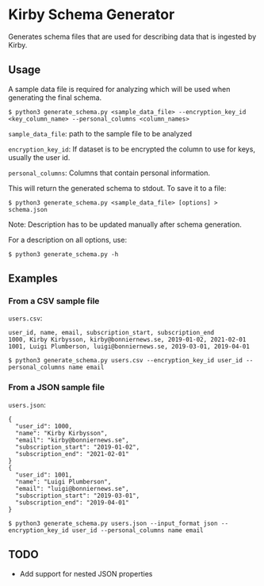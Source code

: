 # Kirby Schema Generator
Generates schema files that are used for describing data that is ingested by Kirby.

## Usage
A sample data file is required for analyzing which will be used when generating the final schema.
```
$ python3 generate_schema.py <sample_data_file> --encryption_key_id <key_column_name> --personal_columns <column_names> 
```
`sample_data_file`: path to the sample file to be analyzed

`encryption_key_id`: If dataset is to be encrypted the column to use for keys, usually the user id.

`personal_columns`: Columns that contain personal information.

This will return the generated schema to stdout. To save it to a file:
```
$ python3 generate_schema.py <sample_data_file> [options] > schema.json
```

Note: Description has to be updated manually after schema generation.


For a description on all options, use:
```
$ python3 generate_schema.py -h   
```

## Examples

### From a CSV sample file
`users.csv`:
```
user_id, name, email, subscription_start, subscription_end
1000, Kirby Kirbysson, kirby@bonniernews.se, 2019-01-02, 2021-02-01
1001, Luigi Plumberson, luigi@bonniernews.se, 2019-03-01, 2019-04-01
```

```
$ python3 generate_schema.py users.csv --encryption_key_id user_id --personal_columns name email
```

### From a JSON sample file
`users.json`:
```
{
  "user_id": 1000,
  "name": "Kirby Kirbysson",
  "email": "kirby@bonniernews.se",
  "subscription_start": "2019-01-02",
  "subscription_end": "2021-02-01"
}
{
  "user_id": 1001,
  "name": "Luigi Plumberson",
  "email": "luigi@bonniernews.se",
  "subscription_start": "2019-03-01",
  "subscription_end": "2019-04-01"
}
```

```
$ python3 generate_schema.py users.json --input_format json --encryption_key_id user_id --personal_columns name email
```

## TODO
* Add support for nested JSON properties

